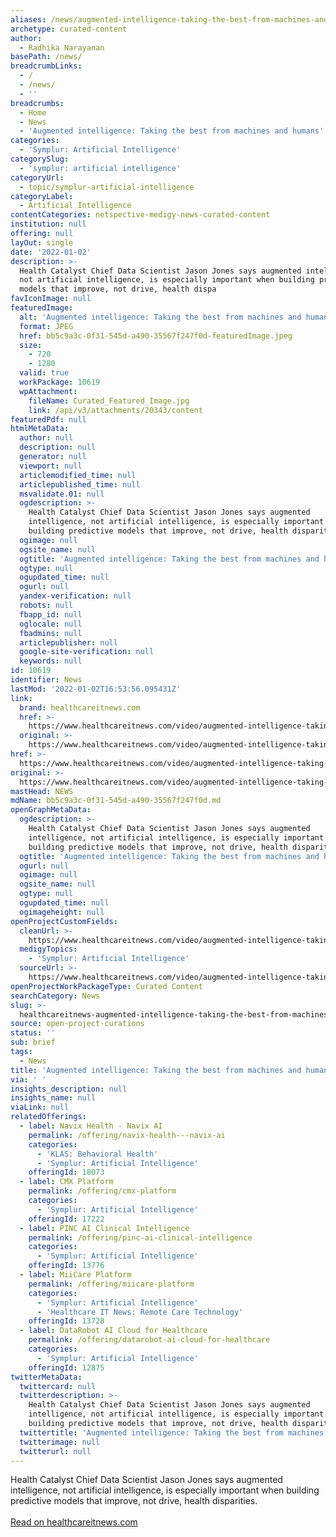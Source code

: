 ```yaml
---
aliases: /news/augmented-intelligence-taking-the-best-from-machines-and-humans
archetype: curated-content
author:
  - Radhika Narayanan
basePath: /news/
breadcrumbLinks:
  - /
  - /news/
  - ''
breadcrumbs:
  - Home
  - News
  - 'Augmented intelligence: Taking the best from machines and humans'
categories:
  - 'Symplur: Artificial Intelligence'
categorySlug:
  - 'symplur: artificial intelligence'
categoryUrl:
  - topic/symplur-artificial-intelligence
categoryLabel:
  - Artificial Intelligence
contentCategories: netspective-medigy-news-curated-content
institution: null
offering: null
layOut: single
date: '2022-01-02'
description: >-
  Health Catalyst Chief Data Scientist Jason Jones says augmented intelligence,
  not artificial intelligence, is especially important when building predictive
  models that improve, not drive, health dispa
favIconImage: null
featuredImage:
  alt: 'Augmented intelligence: Taking the best from machines and humans'
  format: JPEG
  href: bb5c9a3c-0f31-545d-a490-35567f247f0d-featuredImage.jpeg
  size:
    - 720
    - 1280
  valid: true
  workPackage: 10619
  wpAttachment:
    fileName: Curated_Featured_Image.jpg
    link: /api/v3/attachments/20343/content
featuredPdf: null
htmlMetaData:
  author: null
  description: null
  generator: null
  viewport: null
  articlemodified_time: null
  articlepublished_time: null
  msvalidate.01: null
  ogdescription: >-
    Health Catalyst Chief Data Scientist Jason Jones says augmented
    intelligence, not artificial intelligence, is especially important when
    building predictive models that improve, not drive, health disparities.
  ogimage: null
  ogsite_name: null
  ogtitle: 'Augmented intelligence: Taking the best from machines and humans'
  ogtype: null
  ogupdated_time: null
  ogurl: null
  yandex-verification: null
  robots: null
  fbapp_id: null
  oglocale: null
  fbadmins: null
  articlepublisher: null
  google-site-verification: null
  keywords: null
id: 10619
identifier: News
lastMod: '2022-01-02T16:53:56.095431Z'
link:
  brand: healthcareitnews.com
  href: >-
    https://www.healthcareitnews.com/video/augmented-intelligence-taking-best-machines-and-humans
  original: >-
    https://www.healthcareitnews.com/video/augmented-intelligence-taking-best-machines-and-humans
href: >-
  https://www.healthcareitnews.com/video/augmented-intelligence-taking-best-machines-and-humans
original: >-
  https://www.healthcareitnews.com/video/augmented-intelligence-taking-best-machines-and-humans
mastHead: NEWS
mdName: bb5c9a3c-0f31-545d-a490-35567f247f0d.md
openGraphMetaData:
  ogdescription: >-
    Health Catalyst Chief Data Scientist Jason Jones says augmented
    intelligence, not artificial intelligence, is especially important when
    building predictive models that improve, not drive, health disparities.
  ogtitle: 'Augmented intelligence: Taking the best from machines and humans'
  ogurl: null
  ogimage: null
  ogsite_name: null
  ogtype: null
  ogupdated_time: null
  ogimageheight: null
openProjectCustomFields:
  cleanUrl: >-
    https://www.healthcareitnews.com/video/augmented-intelligence-taking-best-machines-and-humans
  medigyTopics:
    - 'Symplur: Artificial Intelligence'
  sourceUrl: >-
    https://www.healthcareitnews.com/video/augmented-intelligence-taking-best-machines-and-humans
openProjectWorkPackageType: Curated Content
searchCategory: News
slug: >-
  healthcareitnews-augmented-intelligence-taking-the-best-from-machines-and-humans
source: open-project-curations
status: ''
sub: brief
tags:
  - News
title: 'Augmented intelligence: Taking the best from machines and humans'
via: ' '
insights_description: null
insights_name: null
viaLink: null
relatedOfferings:
  - label: Navix Health - Navix AI
    permalink: /offering/navix-health---navix-ai
    categories:
      - 'KLAS: Behavioral Health'
      - 'Symplur: Artificial Intelligence'
    offeringId: 18073
  - label: CMX Platform
    permalink: /offering/cmx-platform
    categories:
      - 'Symplur: Artificial Intelligence'
    offeringId: 17222
  - label: PINC AI Clinical Intelligence
    permalink: /offering/pinc-ai-clinical-intelligence
    categories:
      - 'Symplur: Artificial Intelligence'
    offeringId: 13776
  - label: MiiCare Platform
    permalink: /offering/miicare-platform
    categories:
      - 'Symplur: Artificial Intelligence'
      - 'Healthcare IT News: Remote Care Technology'
    offeringId: 13728
  - label: DataRobot AI Cloud for Healthcare
    permalink: /offering/datarobot-ai-cloud-for-healthcare
    categories:
      - 'Symplur: Artificial Intelligence'
    offeringId: 12875
twitterMetaData:
  twittercard: null
  twitterdescription: >-
    Health Catalyst Chief Data Scientist Jason Jones says augmented
    intelligence, not artificial intelligence, is especially important when
    building predictive models that improve, not drive, health disparities.
  twittertitle: 'Augmented intelligence: Taking the best from machines and humans'
  twitterimage: null
  twitterurl: null
---
```

<p>Health Catalyst Chief Data Scientist Jason Jones says augmented intelligence, not artificial intelligence, is especially important when building predictive models that improve, not drive, health disparities.<br/><br/><a target="_blank" href=https://www.healthcareitnews.com/video/augmented-intelligence-taking-best-machines-and-humans>Read on healthcareitnews.com</a></p>